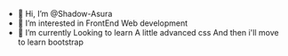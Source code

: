 - 👋 Hi, I’m @Shadow-Asura
- 👀 I’m interested in FrontEnd Web development
- 🌱 I’m currently Looking to learn A little advanced css And then i'll move to learn bootstrap

<!---
Shadow-Asura/Shadow-Asura is a ✨ special ✨ repository because its `README.md` (this file) appears on your GitHub profile.
You can click the Preview link to take a look at your changes.
--->
